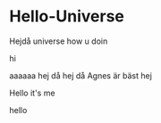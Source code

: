 # Hello-Universe

Hejdå universe how u doin

hi

aaaaaa
hej då hej då
Agnes är bäst
hej 

Hello it's me


hello